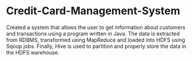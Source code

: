 # Credit-Card-Management-System
Created a system that allows the user to get information about customers and transactions using a program written in Java. The data is extracted from RDBMS, transformed using MapReduce and loaded into HDFS using Sqoop jobs. Finally, Hive is used to partition and properly store the data in the HDFS warehouse.
